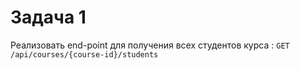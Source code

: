 # Задача 1

Реализовать end-point  для получения всех студентов курса :
     `GET    /api/courses/{course-id}/students`
    

